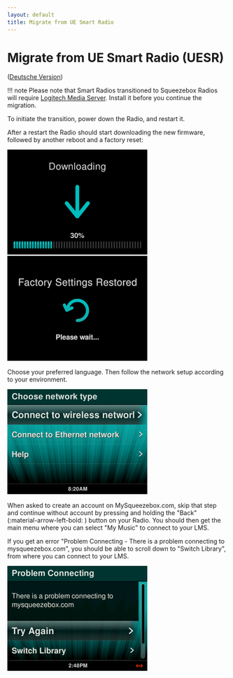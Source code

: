 ```yaml
---
layout: default
title: Migrate from UE Smart Radio
---
```


# Migrate from UE Smart Radio (UESR)

([Deutsche Version](migrate-from-uesr-de.md))

!!! note
    Please note that Smart Radios transitioned to Squeezebox Radios will require [Logitech Media Server](../getting-started/index.md)</a>. Install it before you continue the migration.

To initiate the transition, power down the Radio, and restart it.

<!-- navigate to "Advanced Settings" on your Smart Radio and scroll down to select "Switch to Squeezebox", then "Free your music".

![](assets/uesr-migration/migrate-uesr-sb.png)
![](assets/uesr-migration/migrate-uesr-sb-free.png)
-->

After a restart the Radio should start downloading the new firmware, followed by another reboot and a factory reset:

![](assets/uesr-migration/waiting-progress-download.png)
![](assets/uesr-migration/factory-restore.png)

Choose your preferred language. Then follow the network setup according to your environment.

![](assets/uesr-migration/choose-network.png)

When asked to create an account on MySqueezebox.com, skip that step and continue without account by pressing and holding the "Back" (:material-arrow-left-bold: ) button on your Radio. You should then get the main menu where you can select "My Music" to connect to your LMS.

If you get an error "Problem Connecting - There is a problem connecting to mysqueezebox.com", you should be able to scroll down to "Switch Library", from where you can connect to your LMS.

![](assets/uesr-migration/problem-connecting-mysb.png)
